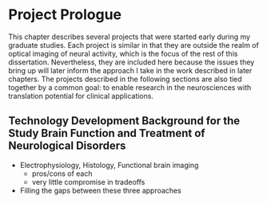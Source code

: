 # Project Prologue
This chapter describes several projects that were started early during my graduate studies. Each project is similar in that they are outside the realm of optical imaging of neural activity, which is the focus of the rest of this dissertation. Nevertheless, they are included here because the issues they bring up will later inform the approach I take in the work described in later chapters. The projects described in the following sections are also tied together by a common goal: to enable research in the neurosciences with translation potential for clinical applications.

## Technology Development Background for the Study Brain Function and Treatment of Neurological Disorders

-   Electrophysiology, Histology, Functional brain imaging
    -   pros/cons of each
    -   very little compromise in tradeoffs
-   Filling the gaps between these three approaches
